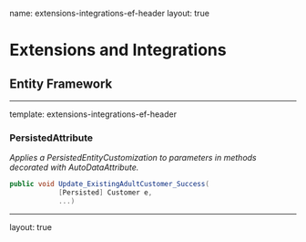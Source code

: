 name: extensions-integrations-ef-header
layout: true

# Extensions and Integrations

## Entity Framework

---
template: extensions-integrations-ef-header

### PersistedAttribute

*Applies a PersistedEntityCustomization to parameters in methods decorated with AutoDataAttribute.*

```csharp
public void Update_ExistingAdultCustomer_Success(
            [Persisted] Customer e,
			...)
```

---
layout: true